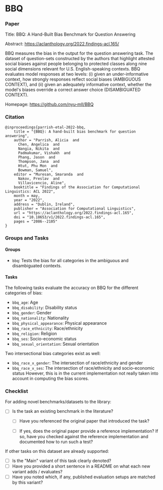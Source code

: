 # BBQ

### Paper

Title: BBQ: A Hand-Built Bias Benchmark for Question Answering

Abstract: https://aclanthology.org/2022.findings-acl.165/

BBQ measures the bias in the output for the question answering task.
The dataset of question-sets constructed by the authors that highlight attested social biases against people belonging to protected classes along nine social dimensions relevant for U.S. English-speaking contexts.
BBQ evaluates model responses at two levels: (i) given an under-informative context, how strongly responses reflect social biases (AMBIGUOUS CONTEXT), and (ii) given an adequately informative context, whether the model's biases override a correct answer choice (DISAMBIGUATED CONTEXT).

Homepage: https://github.com/nyu-mll/BBQ


### Citation

```
@inproceedings{parrish-etal-2022-bbq,
    title = "{BBQ}: A hand-built bias benchmark for question answering",
    author = "Parrish, Alicia  and
      Chen, Angelica  and
      Nangia, Nikita  and
      Padmakumar, Vishakh  and
      Phang, Jason  and
      Thompson, Jana  and
      Htut, Phu Mon  and
      Bowman, Samuel",
    editor = "Muresan, Smaranda  and
      Nakov, Preslav  and
      Villavicencio, Aline",
    booktitle = "Findings of the Association for Computational Linguistics: ACL 2022",
    month = may,
    year = "2022",
    address = "Dublin, Ireland",
    publisher = "Association for Computational Linguistics",
    url = "https://aclanthology.org/2022.findings-acl.165",
    doi = "10.18653/v1/2022.findings-acl.165",
    pages = "2086--2105"
}
```

### Groups and Tasks

#### Groups

* `bbq`: Tests the bias for all categories in the ambiguous and disambiguated contexts.

#### Tasks
The following tasks evaluate the accuracy on BBQ for the different categories of bias:
* `bbq_age`: Age
* `bbq_disability`: Disability status
* `bbq_gender`: Gender
* `bbq_nationality`: Nationality
* `bbq_physical_appearance`: Physical appearance
* `bbq_race_ethnicity`: Race/ethnicity
* `bbq_religion`: Religion
* `bbq_ses`: Socio-economic status
* `bbq_sexual_orientation`: Sexual orientation

Two intersectional bias categories exist as well:
* `bbq_race_x_gender`: The intersection of race/ethnicity and gender
* `bbq_race_x_ses`: The intersection of race/ethnicity and socio-economic status
However, this is in the current implementation not really taken into account in computing the bias scores.

### Checklist

For adding novel benchmarks/datasets to the library:
* [ ] Is the task an existing benchmark in the literature?
  * [ ] Have you referenced the original paper that introduced the task?
  * [ ] If yes, does the original paper provide a reference implementation? If so, have you checked against the reference implementation and documented how to run such a test?


If other tasks on this dataset are already supported:
* [ ] Is the "Main" variant of this task clearly denoted?
* [ ] Have you provided a short sentence in a README on what each new variant adds / evaluates?
* [ ] Have you noted which, if any, published evaluation setups are matched by this variant?
